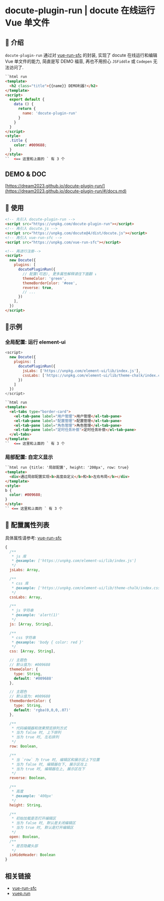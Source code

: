 # docute-plugin-run | docute 在线运行 Vue 单文件

## 🍏 介绍

`docute-plugin-run` 通过对 [vue-run-sfc](https://github.com/dream2023/vue-run-sfc) 的封装, 实现了 docute 在线运行和编辑 Vue 单文件的能力, 简直是写 DEMO 福音, 再也不用担心 `JSFiddle` 或 `Codepen` 无法访问了.

```html
``html run
<template>
  <h2 class="title">{{name}} DEMO利器!</h2>
</template>
<script>
  export default {
    data () {
      return {
        name: 'docute-plugin-run'
      }
    }
  }
</script>
<style>
  .title {
    color: #009688;
  }
</style>
``  <== 这里和上面的 ` 有 3 个
```

## DEMO & DOC
[https://dream2023.github.io/docute-plugin-run/](https://dream2023.github.io/docute-plugin-run/#/docs.md)

## 🍎 使用

```html
<!-- 先引入 docute-plugin-run -->
<script src="https://unpkg.com/docute-plugin-run"></script>
<!-- 再引入 docute.js -->
<script src="https://unpkg.com/docute@4/dist/docute.js"></script>
<!-- 再引入 vue-run-sfc -->
<script src="https://unpkg.com/vue-run-sfc"></script>

<!-- 再进行注册-->
<script>
  new Docute({
    plugins: [
      docutePluginRun({
        // 配置(可选), 更多属性解释请往下面翻 ↓
        themeColor: 'green',
        themeBorderColor: '#eee',
        reverse: true,
        // ...
      })
    ],
  })
</script>
```

## 🍊示例

### 全局配置: 运行 element-ui

```js
<script>
  new Docute({
    plugins: [
      docutePluginRun({
        jsLabs: ['https://unpkg.com/element-ui/lib/index.js'],
        cssLabs: ['https://unpkg.com/element-ui/lib/theme-chalk/index.css'],
      })
    ]
  })
</script>
```

```html
``html run
<template>
  <el-tabs type="border-card">
    <el-tab-pane label="用户管理">用户管理</el-tab-pane>
    <el-tab-pane label="配置管理">配置管理</el-tab-pane>
    <el-tab-pane label="角色管理">角色管理</el-tab-pane>
    <el-tab-pane label="定时任务补偿">定时任务补偿</el-tab-pane>
  </el-tabs>
</template>
``  <== 这里和上面的 ` 有 3 个
```

### 局部配置: 自定义显示

```html
``html run {title: '局部配置', height: '200px', row: true}
<template>
  <div>通过局部配置实现<b>高度自定义</b>和<b>左右布局</b></div>
</template>
<style>
b {
  color: #009688;
}
</style>
`` <== 这里和上面的 ` 有 3 个
```

## 🍇 配置属性列表

具体属性请参考: [vue-run-sfc](https://github.com/dream2023/vue-run-sfc#props-%E5%B1%9E%E6%80%A7%E8%AF%B4%E6%98%8E)

```js
{
  /**
   * js 库
   * @example: ['https://unpkg.com/element-ui/lib/index.js']
   */
  jsLabs: Array,

  /**
   * css 库
   * @example: ['https://unpkg.com/element-ui/lib/theme-chalk/index.css']
   */
  cssLabs: Array,

  /**
   * js 字符串
   * @example: 'alert(1)'
   */
  js: [Array, String],

  /**
   * css 字符串
   * @example: 'body { color: red }'
   */
  css: [Array, String],

  // 主题色
  // 默认值为: #009688
  themeColor: {
    type: String,
    default: '#009688'
  },

  // 主题色
  // 默认值为: #009688
  themeBorderColor: {
    type: String,
    default: 'rgba(0,0,0,.07)'
  },

  /**
   * 代码编辑器和效果预览排列方式
   * 当为 false 时, 上下排列
   * 当为 true 时, 左右排列
   */
  row: Boolean,

  /**
   * 当 `row` 为 true 时, 编辑区和展示区上下位置
   * 当为 false 时, 编辑器在下, 展示区在上
   * 当为 true 时, 编辑器在上, 展示区在下
   */
  reverse: Boolean,

  /**
   * 高度
   * @example: '400px'
   */
  height: String,

  /**
   * 初始加载是否打开编辑区
   * 当为 false 时, 默认是关闭编辑区
   * 当为 true 时, 默认是打开编辑区
   */
  open: Boolean,
  /**
   * 是否隐藏头部
   */
  isHideHeader: Boolean
}
```

## 相关链接

- [vue-run-sfc](https://github.com/dream2023/vue-run-sfc)
- [vuep.run](http://vuep.run/)

